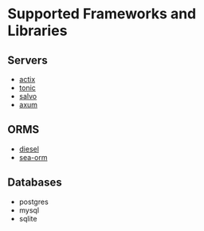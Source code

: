 # Supported Frameworks and Libraries

## Servers
- [actix](https://actix.rs)
- [tonic](https://github.com/hyperium/tonic)
- [salvo](https://salvo.rs)
- [axum](https://github.com/tokio-rs/axum)

## ORMS
- [diesel](https://diesel.rs)
- [sea-orm](https://www.sea-ql.org/SeaORM/)

## Databases
- postgres
- mysql
- sqlite